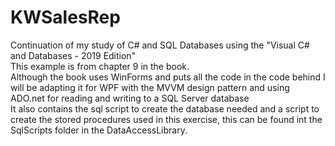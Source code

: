 # KWSalesRep
Continuation of my study of C# and SQL Databases using the "Visual C# and Databases - 2019 Edition" <br>
This example is from chapter 9 in the book. <br> Although the book uses WinForms and puts all the code in the code behind
I will be adapting it for WPF with the MVVM design pattern and using ADO.net for reading and writing to a SQL Server database <br>
It also contains the sql script to create the database needed and a script to create the stored procedures used in this exercise, this can be found int the SqlScripts folder in the DataAccessLibrary.
